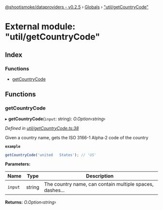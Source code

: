 [@shootismoke/dataproviders - v0.2.5](../README.md) › [Globals](../globals.md) › ["util/getCountryCode"](_util_getcountrycode_.md)

# External module: "util/getCountryCode"

## Index

### Functions

* [getCountryCode](_util_getcountrycode_.md#getcountrycode)

## Functions

###  getCountryCode

▸ **getCountryCode**(`input`: string): *O.Option‹string›*

*Defined in [util/getCountryCode.ts:38](https://github.com/shootismoke/common/blob/9e664ce/packages/dataproviders/src/util/getCountryCode.ts#L38)*

Given a country name, gets the ISO 3166-1 Alpha-2 code of the country

**`example`** 
```typescript
getCountryCode('united   States'); // 'US'
```

**Parameters:**

Name | Type | Description |
------ | ------ | ------ |
`input` | string | The country name, can contain multiple spaces, dashes... |

**Returns:** *O.Option‹string›*
